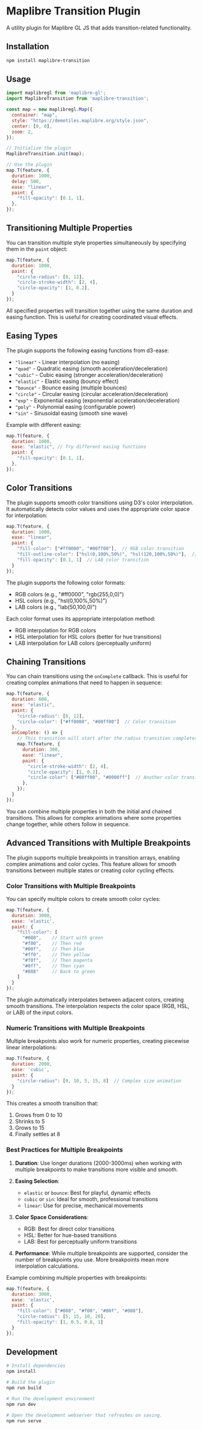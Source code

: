# Maplibre Transition Plugin

A utility plugin for Maplibre GL JS that adds transition-related functionality.

## Installation

```bash
npm install maplibre-transition
```

## Usage

```javascript
import maplibregl from 'maplibre-gl';
import MaplibreTransition from 'maplibre-transition';

const map = new maplibregl.Map({
  container: "map",
  style: "https://demotiles.maplibre.org/style.json",
  center: [0, 0],
  zoom: 2,
});

// Initialize the plugin
MaplibreTransition.init(map);

// Use the plugin
map.T(feature, {
  duration: 1000,
  delay: 500,
  ease: "linear",
  paint: {
    "fill-opacity": [0.1, 1],
  },
});
```

## Transitioning Multiple Properties

You can transition multiple style properties simultaneously by specifying them in the `paint` object:

```javascript
map.T(feature, {
  duration: 1000,
  paint: {
    "circle-radius": [8, 12],
    "circle-stroke-width": [2, 4],
    "circle-opacity": [1, 0.2],
  }
});
```

All specified properties will transition together using the same duration and easing function. This is useful for creating coordinated visual effects.

## Easing Types

The plugin supports the following easing functions from d3-ease:

- `"linear"` - Linear interpolation (no easing)
- `"quad"` - Quadratic easing (smooth acceleration/deceleration)
- `"cubic"` - Cubic easing (stronger acceleration/deceleration)
- `"elastic"` - Elastic easing (bouncy effect)
- `"bounce"` - Bounce easing (multiple bounces)
- `"circle"` - Circular easing (circular acceleration/deceleration)
- `"exp"` - Exponential easing (exponential acceleration/deceleration)
- `"poly"` - Polynomial easing (configurable power)
- `"sin"` - Sinusoidal easing (smooth sine wave)

Example with different easing:
```javascript
map.T(feature, {
  duration: 1000,
  ease: "elastic", // Try different easing functions
  paint: {
    "fill-opacity": [0.1, 1],
  },
});
```

## Color Transitions

The plugin supports smooth color transitions using D3's color interpolation. It automatically detects color values and uses the appropriate color space for interpolation:

```javascript
map.T(feature, {
  duration: 1000,
  ease: "linear",
  paint: {
    "fill-color": ["#ff0000", "#00ff00"],  // RGB color transition
    "fill-outline-color": ["hsl(0,100%,50%)", "hsl(120,100%,50%)"],  // HSL color transition
    "fill-opacity": [0.1, 1]  // LAB color transition
  }
});
```

The plugin supports the following color formats:
- RGB colors (e.g., "#ff0000", "rgb(255,0,0)")
- HSL colors (e.g., "hsl(0,100%,50%)")
- LAB colors (e.g., "lab(50,100,0)")

Each color format uses its appropriate interpolation method:
- RGB interpolation for RGB colors
- HSL interpolation for HSL colors (better for hue transitions)
- LAB interpolation for LAB colors (perceptually uniform)

## Chaining Transitions

You can chain transitions using the `onComplete` callback. This is useful for creating complex animations that need to happen in sequence:

```javascript
map.T(feature, {
  duration: 600,
  ease: "elastic",
  paint: {
    "circle-radius": [8, 12],
    "circle-color": ["#ff0000", "#00ff00"]  // Color transition
  },
  onComplete: () => {
    // This transition will start after the radius transition completes
    map.T(feature, {
      duration: 300,
      ease: "linear",
      paint: {
        "circle-stroke-width": [2, 4],
        "circle-opacity": [1, 0.2],
        "circle-color": ["#00ff00", "#0000ff"]  // Another color transition
      },
    });
  }
});
```

You can combine multiple properties in both the initial and chained transitions. This allows for complex animations where some properties change together, while others follow in sequence.

## Advanced Transitions with Multiple Breakpoints

The plugin supports multiple breakpoints in transition arrays, enabling complex animations and color cycles. This feature allows for smooth transitions between multiple states or creating color cycling effects.

### Color Transitions with Multiple Breakpoints

You can specify multiple colors to create smooth color cycles:

```javascript
map.T(feature, {
  duration: 3000,
  ease: 'elastic',
  paint: {
    "fill-color": [
      "#088",    // Start with green
      "#f00",    // Then red
      "#00f",    // Then blue
      "#ff0",    // Then yellow
      "#f0f",    // Then magenta
      "#0ff",    // Then cyan
      "#088"     // Back to green
    ]
  }
});
```

The plugin automatically interpolates between adjacent colors, creating smooth transitions. The interpolation respects the color space (RGB, HSL, or LAB) of the input colors.

### Numeric Transitions with Multiple Breakpoints

Multiple breakpoints also work for numeric properties, creating piecewise linear interpolations:

```javascript
map.T(feature, {
  duration: 2000,
  ease: 'cubic',
  paint: {
    "circle-radius": [0, 10, 5, 15, 8]  // Complex size animation
  }
});
```

This creates a smooth transition that:
1. Grows from 0 to 10
2. Shrinks to 5
3. Grows to 15
4. Finally settles at 8

### Best Practices for Multiple Breakpoints

1. **Duration**: Use longer durations (2000-3000ms) when working with multiple breakpoints to make transitions more visible and smooth.

2. **Easing Selection**:
   - `elastic` or `bounce`: Best for playful, dynamic effects
   - `cubic` or `sin`: Ideal for smooth, professional transitions
   - `linear`: Use for precise, mechanical movements

3. **Color Space Considerations**:
   - RGB: Best for direct color transitions
   - HSL: Better for hue-based transitions
   - LAB: Best for perceptually uniform transitions

4. **Performance**: While multiple breakpoints are supported, consider the number of breakpoints you use. More breakpoints mean more interpolation calculations.

Example combining multiple properties with breakpoints:
```javascript
map.T(feature, {
  duration: 3000,
  ease: 'elastic',
  paint: {
    "fill-color": ["#088", "#f00", "#00f", "#088"],
    "circle-radius": [5, 15, 10, 20],
    "fill-opacity": [1, 0.5, 0.8, 1]
  }
});
```

## Development

```bash
# Install dependencies
npm install

# Build the plugin
npm run build

# Run the development environment
npm run dev

# Open the development webserver that refreshes on saving.
npm run serve
``` 
